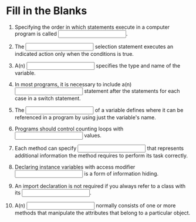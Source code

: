 <!-- this worksheet covers chapters 3, 4, 5 of Deitel -->

# Fill in the Blanks

1. Specifying the order in which statements execute in a computer program is called <input type="text" name="blanks-01">.
   
2. The <input type="text" name="blanks-02"> selection statement executes an indicated action only when the conditions is true.

3. A(n) <input type="text" name="blanks-03"> specifies the type and name of the variable.
   
4. In most programs, it is necessary to include a(n) <input type="text" name="blanks-04"> statement after the statements for each case in a switch statement.
   
5. The <input type="text" name="blanks-05"> of a variable defines where it can be referenced in a program by using just the variable's name.
   
6. Programs should control counting loops with <input type="text" name="blanks-06"> values.
   
7. Each method can specify <input type="text" name="blanks-07"> that represents additional information the method requires to perform its task correctly.
   
8. Declaring instance variables with access modifier <input type="text" name="blanks-08"> is a form of information hiding.
   
9. An import declaration is not required if you always refer to a class with its <input type="text" name="blanks-09">.
   
10. A(n) <input type="text" name="blanks-10"> normally consists of one or more methods that manipulate the attributes that belong to a particular object.
